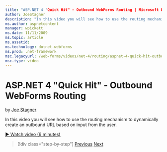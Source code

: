 ```yaml
---
title: "ASP.NET 4 "Quick Hit" - Outbound WebForms Routing | Microsoft Docs"
author: JoeStagner
description: "In this video you will see how to use the routing mechanism to dynamically create an outbound URL based on input from the user."
ms.author: aspnetcontent
manager: wpickett
ms.date: 11/11/2009
ms.topic: article
ms.assetid: 
ms.technology: dotnet-webforms
ms.prod: .net-framework
msc.legacyurl: /web-forms/videos/net-4/routing/aspnet-4-quick-hit-outbound-webforms-routing
msc.type: video
---
```

ASP.NET 4 "Quick Hit" - Outbound WebForms Routing
====================
by [Joe Stagner](https://github.com/JoeStagner)

In this video you will see how to use the routing mechanism to dynamically create an outbound URL based on input from the user. 

[&#9654; Watch video (6 minutes)](https://channel9.msdn.com/Blogs/ASP-NET-Site-Videos/aspnet-4-quick-hit-outbound-webforms-routing)

>[!div class="step-by-step"]
[Previous](aspnet-4-quick-hit-declarative-webforms-routing.md)
[Next](how-do-i-use-routing-with-aspnet-web-forms.md)